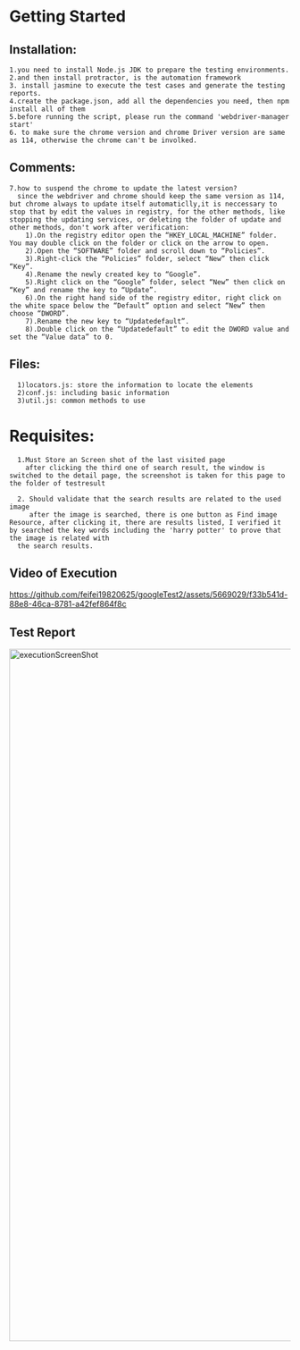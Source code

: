 
# Getting Started

## Installation:
    1.you need to install Node.js JDK to prepare the testing environments.
    2.and then install protractor, is the automation framework
    3. install jasmine to execute the test cases and generate the testing reports.
    4.create the package.json, add all the dependencies you need, then npm install all of them
    5.before running the script, please run the command 'webdriver-manager start'
    6. to make sure the chrome version and chrome Driver version are same as 114, otherwise the chrome can't be involked.

## Comments:
    7.how to suspend the chrome to update the latest version?
      since the webdriver and chrome should keep the same version as 114, but chrome always to update itself automaticlly,it is neccessary to stop that by edit the values in registry, for the other methods, like stopping the updating services, or deleting the folder of update and other methods, don't work after verification:
        1).On the registry editor open the “HKEY_LOCAL_MACHINE” folder. You may double click on the folder or click on the arrow to open.
        2).Open the “SOFTWARE” folder and scroll down to “Policies”.
        3).Right-click the “Policies” folder, select “New” then click “Key”.
        4).Rename the newly created key to “Google”.
        5).Right click on the “Google” folder, select “New” then click on “Key” and rename the key to “Update”.
        6).On the right hand side of the registry editor, right click on the white space below the “Default” option and select “New” then choose “DWORD”.
        7).Rename the new key to “Updatedefault”.
        8).Double click on the “Updatedefault” to edit the DWORD value and set the “Value data” to 0.



## Files:
      1)locators.js: store the information to locate the elements
      2)conf.js: including basic information
      3)util.js: common methods to use

# Requisites:
      1.Must Store an Screen shot of the last visited page 
        after clicking the third one of search result, the window is switched to the detail page, the screenshot is taken for this page to the folder of testresult
      
      2. Should validate that the search results are related to the used image
         after the image is searched, there is one button as Find image Resource, after clicking it, there are results listed, I verified it by searched the key words including the 'harry potter' to prove that the image is related with
      the search results.

## Video of Execution
https://github.com/feifei19820625/googleTest2/assets/5669029/f33b541d-88e8-46ca-8781-a42fef864f8c



## Test Report
<img width="1239" alt="executionScreenShot" src="https://github.com/feifei19820625/googleTest2/assets/5669029/92cd7320-abad-47d1-922f-ab14931f519b">




